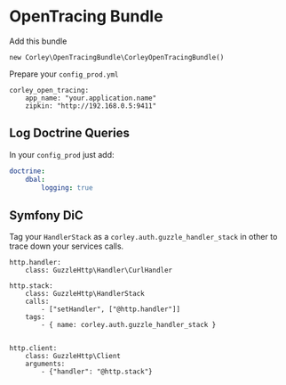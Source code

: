 # OpenTracing Bundle

Add this bundle

```
new Corley\OpenTracingBundle\CorleyOpenTracingBundle()
```

Prepare your `config_prod.yml`

```
corley_open_tracing:
    app_name: "your.application.name"
    zipkin: "http://192.168.0.5:9411"
```

## Log Doctrine Queries

In your `config_prod` just add:

```yml
doctrine:
    dbal:
        logging: true
```

## Symfony DiC

Tag your `HandlerStack` as a `corley.auth.guzzle_handler_stack` in other to
trace down your services calls.

```
http.handler:
    class: GuzzleHttp\Handler\CurlHandler

http.stack:
    class: GuzzleHttp\HandlerStack
    calls:
        - ["setHandler", ["@http.handler"]]
    tags:
        - { name: corley.auth.guzzle_handler_stack }


http.client:
    class: GuzzleHttp\Client
    arguments:
        - {"handler": "@http.stack"}
```

